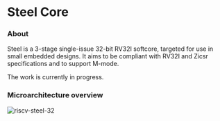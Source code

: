 # Steel Core

### About
Steel is a 3-stage single-issue 32-bit RV32I softcore, targeted for use in small embedded designs. It aims to be compliant with RV32I and Zicsr specifications and to support M-mode. 

The work is currently in progress.

### Microarchitecture overview
![riscv-steel-32](https://user-images.githubusercontent.com/22325319/82865325-d4f51480-9efc-11ea-9d9b-3c387b133c20.png)

